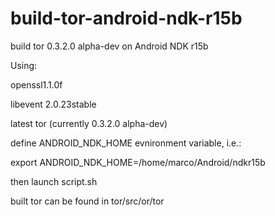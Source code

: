 # build-tor-android-ndk-r15b
build tor 0.3.2.0 alpha-dev on Android NDK r15b

Using:

openssl1.1.0f

libevent 2.0.23stable

latest tor (currently 0.3.2.0 alpha-dev)


define ANDROID_NDK_HOME evnironment variable, i.e.:

export ANDROID_NDK_HOME=/home/marco/Android/ndkr15b


then launch script.sh

built tor can be found in tor/src/or/tor

